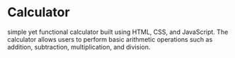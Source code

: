 # Calculator
simple yet functional calculator built using HTML, CSS, and JavaScript. The calculator allows users to perform basic arithmetic operations such as addition, subtraction, multiplication, and division.
